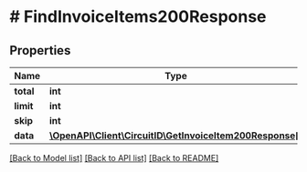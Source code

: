 # # FindInvoiceItems200Response

## Properties

Name | Type | Description | Notes
------------ | ------------- | ------------- | -------------
**total** | **int** |  |
**limit** | **int** |  |
**skip** | **int** |  |
**data** | [**\OpenAPI\Client\CircuitID\GetInvoiceItem200Response[]**](GetInvoiceItem200Response.md) |  |

[[Back to Model list]](../../README.md#models) [[Back to API list]](../../README.md#endpoints) [[Back to README]](../../README.md)
